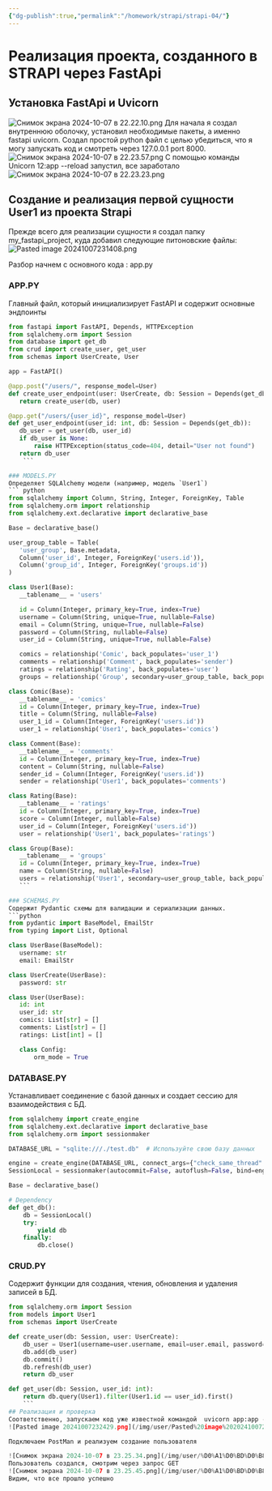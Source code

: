 ```yaml
---
{"dg-publish":true,"permalink":"/homework/strapi/strapi-04/"}
---
```


# Реализация проекта, созданного в STRAPI через FastApi

## Установка FastApi и Uvicorn
![Снимок экрана 2024-10-07 в 22.22.10.png](/img/user/%D0%A1%D0%BD%D0%B8%D0%BC%D0%BE%D0%BA%20%D1%8D%D0%BA%D1%80%D0%B0%D0%BD%D0%B0%202024-10-07%20%D0%B2%2022.22.10.png)
Для начала я создал внутреннюю оболочку, установил необходимые пакеты, а именно fastapi uvicorn. Создал простой python файл с целью убедиться, что я могу запускать код и смотреть через 127.0.0.1 port 8000.
![Снимок экрана 2024-10-07 в 22.23.57.png](/img/user/%D0%A1%D0%BD%D0%B8%D0%BC%D0%BE%D0%BA%20%D1%8D%D0%BA%D1%80%D0%B0%D0%BD%D0%B0%202024-10-07%20%D0%B2%2022.23.57.png)
С помощью команды Unicorn 12:app --reload запустил, все заработало![Снимок экрана 2024-10-07 в 22.23.23.png](/img/user/%D0%A1%D0%BD%D0%B8%D0%BC%D0%BE%D0%BA%20%D1%8D%D0%BA%D1%80%D0%B0%D0%BD%D0%B0%202024-10-07%20%D0%B2%2022.23.23.png)

## Создание и реализация первой сущности User1 из проекта Strapi 

Прежде всего для реализации сущности я создал папку my_fastapi_project, куда добавил следующие питоновские файлы: 
![Pasted image 20241007231408.png](/img/user/Pasted%20image%2020241007231408.png)

Разбор начнем с основного кода : app.py

### APP.PY
Главный файл, который инициализирует FastAPI и содержит основные эндпоинты 

 ``` python 
from fastapi import FastAPI, Depends, HTTPException
from sqlalchemy.orm import Session
from database import get_db
from crud import create_user, get_user
from schemas import UserCreate, User

app = FastAPI()

@app.post("/users/", response_model=User)
def create_user_endpoint(user: UserCreate, db: Session = Depends(get_db)):
    return create_user(db, user)

@app.get("/users/{user_id}", response_model=User)
def get_user_endpoint(user_id: int, db: Session = Depends(get_db)):
    db_user = get_user(db, user_id)
    if db_user is None:
        raise HTTPException(status_code=404, detail="User not found")
    return db_user
     ```

### MODELS.PY
Определяет SQLAlchemy модели (например, модель `User1`)
``` python
from sqlalchemy import Column, String, Integer, ForeignKey, Table
from sqlalchemy.orm import relationship
from sqlalchemy.ext.declarative import declarative_base

Base = declarative_base()

user_group_table = Table(
    'user_group', Base.metadata,
    Column('user_id', Integer, ForeignKey('users.id')),
    Column('group_id', Integer, ForeignKey('groups.id'))
)

class User1(Base):
    __tablename__ = 'users'

    id = Column(Integer, primary_key=True, index=True)
    username = Column(String, unique=True, nullable=False)
    email = Column(String, unique=True, nullable=False)
    password = Column(String, nullable=False)
    user_id = Column(String, unique=True, nullable=False)

    comics = relationship('Comic', back_populates='user_1')
    comments = relationship('Comment', back_populates='sender')
    ratings = relationship('Rating', back_populates='user')
    groups = relationship('Group', secondary=user_group_table, back_populates='users')

class Comic(Base):
    __tablename__ = 'comics'
    id = Column(Integer, primary_key=True, index=True)
    title = Column(String, nullable=False)
    user_1_id = Column(Integer, ForeignKey('users.id'))
    user_1 = relationship('User1', back_populates='comics')

class Comment(Base):
    __tablename__ = 'comments'
    id = Column(Integer, primary_key=True, index=True)
    content = Column(String, nullable=False)
    sender_id = Column(Integer, ForeignKey('users.id'))
    sender = relationship('User1', back_populates='comments')

class Rating(Base):
    __tablename__ = 'ratings'
    id = Column(Integer, primary_key=True, index=True)
    score = Column(Integer, nullable=False)
    user_id = Column(Integer, ForeignKey('users.id'))
    user = relationship('User1', back_populates='ratings')

class Group(Base):
    __tablename__ = 'groups'
    id = Column(Integer, primary_key=True, index=True)
    name = Column(String, nullable=False)
    users = relationship('User1', secondary=user_group_table, back_populates='groups')
    ```

### SCHEMAS.PY
Содержит Pydantic схемы для валидации и сериализации данных.
```python 
from pydantic import BaseModel, EmailStr
from typing import List, Optional

class UserBase(BaseModel):
    username: str
    email: EmailStr

class UserCreate(UserBase):
    password: str

class User(UserBase):
    id: int
    user_id: str
    comics: List[str] = []
    comments: List[str] = []
    ratings: List[int] = []

    class Config:
        orm_mode = True
```

### DATABASE.PY
Устанавливает соединение с базой данных и создает сессию для взаимодействия с БД.
``` python
from sqlalchemy import create_engine
from sqlalchemy.ext.declarative import declarative_base
from sqlalchemy.orm import sessionmaker

DATABASE_URL = "sqlite:///./test.db"  # Используйте свою базу данных

engine = create_engine(DATABASE_URL, connect_args={"check_same_thread": False})
SessionLocal = sessionmaker(autocommit=False, autoflush=False, bind=engine)

Base = declarative_base()

# Dependency
def get_db():
    db = SessionLocal()
    try:
        yield db
    finally:
        db.close()
```

### CRUD.PY
Содержит функции для создания, чтения, обновления и удаления записей в БД.
``` python
from sqlalchemy.orm import Session
from models import User1
from schemas import UserCreate

def create_user(db: Session, user: UserCreate):
    db_user = User1(username=user.username, email=user.email, password=user.password)
    db.add(db_user)
    db.commit()
    db.refresh(db_user)
    return db_user

def get_user(db: Session, user_id: int):
    return db.query(User1).filter(User1.id == user_id).first()
    ```
## Реализация и проверка
Соответственно, запускаем код уже известной командой  uvicorn app:app --reload  и переходим по 127.0.0.1:8000 , попадаем в ошибку, но нам, конечно же интереснее 127.0.0.1/docs
![Pasted image 20241007232429.png](/img/user/Pasted%20image%2020241007232429.png)

Подключаем PostMan и реализуем создание пользователя

![Снимок экрана 2024-10-07 в 23.25.34.png](/img/user/%D0%A1%D0%BD%D0%B8%D0%BC%D0%BE%D0%BA%20%D1%8D%D0%BA%D1%80%D0%B0%D0%BD%D0%B0%202024-10-07%20%D0%B2%2023.25.34.png)
Пользователь создался, смотрим через запрос GET 
![Снимок экрана 2024-10-07 в 23.25.45.png](/img/user/%D0%A1%D0%BD%D0%B8%D0%BC%D0%BE%D0%BA%20%D1%8D%D0%BA%D1%80%D0%B0%D0%BD%D0%B0%202024-10-07%20%D0%B2%2023.25.45.png)
Видим, что все прошло успешно